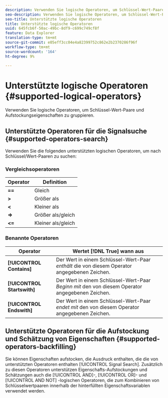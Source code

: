 ```yaml
---
description: Verwenden Sie logische Operatoren, um Schlüssel-Wert-Paare und Aufstockungseigenschaften zu gruppieren.
seo-description: Verwenden Sie logische Operatoren, um Schlüssel-Wert-Paare und Aufstockungseigenschaften zu gruppieren.
seo-title: Unterstützte logische Operatoren
title: Unterstützte logische Operatoren
uuid: 645fcb6f-50ac-49bc-8df9-c699c749cf8f
feature: Data Explorer
translation-type: tm+mt
source-git-commit: e05eff3cc04e4a82399752c862e2b2370286f96f
workflow-type: tm+mt
source-wordcount: '164'
ht-degree: 9%

---
```



# Unterstützte logische Operatoren {#supported-logical-operators}

Verwenden Sie logische Operatoren, um Schlüssel-Wert-Paare und Aufstockungseigenschaften zu gruppieren.

## Unterstützte Operatoren für die Signalsuche {#supported-operators-search}

Verwenden Sie die folgenden unterstützten logischen Operatoren, um nach Schlüssel/Wert-Paaren zu suchen:

### Vergleichsoperatoren

| Operator | Definition |
|---|---|
| **==** | Gleich |
| **>** | Größer als |
| **&lt;** | Kleiner als |
| **=>** | Größer als/gleich |
| **&lt;=** | Kleiner als/gleich |

### Benannte Operatoren

| Operator | Wertet [!DNL True] wann aus |
|---|---|
| **[!UICONTROL Contains]** | Der Wert in einem Schlüssel-Wert-Paar *enthält* die von diesem Operator angegebenen Zeichen. |
| **[!UICONTROL Startswith]** | Der Wert in einem Schlüssel-Wert-Paar *Beginn mit* den von diesem Operator angegebenen Zeichen. |
| **[!UICONTROL Endswith]** | Der Wert in einem Schlüssel-Wert-Paar *endet mit* den von diesem Operator angegebenen Zeichen. |

## Unterstützte Operatoren für die Aufstockung und Schätzung von Eigenschaften {#supported-operators-backfilling}

Sie können Eigenschaften aufstocken, die Ausdruck enthalten, die die von unterstützten Operatoren enthalten [!UICONTROL Signal Search]. Zusätzlich zu diesen Operatoren unterstützen Eigenschafts-Aufstockungen und Schätzungen auch die [!UICONTROL AND]-, [!UICONTROL OR]- und [!UICONTROL AND NOT] -logischen Operatoren, die zum Kombinieren von Schlüsselwertpaaren innerhalb der hinterfüllten Eigenschaftsvariablen verwendet werden.